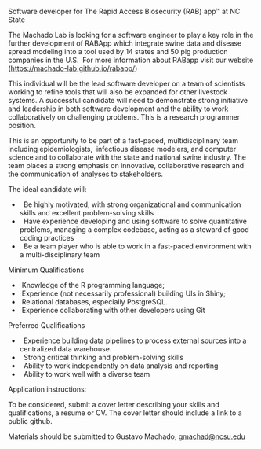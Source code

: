 Software developer for The Rapid Access Biosecurity (RAB) app™ at NC State  
  
The Machado Lab is looking for a software engineer to play a key role in the further development of RABApp which integrate swine data and disease spread modeling into a tool used by 14 states and 50 pig production companies in the U.S.  For more information about RABapp visit our website (https://machado-lab.github.io/rabapp/)  
  
This individual will be the lead software developer on a team of scientists working to refine tools that will also be expanded for other livestock systems. A successful candidate will need to demonstrate strong initiative and leadership in both software development and the ability to work collaboratively on challenging problems. This is a research programmer position.  
  
This is an opportunity to be part of a fast-paced, multidisciplinary team including epidemiologists,  infectious disease modelers, and computer science and to collaborate with the state and national swine industry. The team places a strong emphasis on innovative, collaborative research and the communication of analyses to stakeholders.  
  
The ideal candidate will:  
  
-   Be highly motivated, with strong organizational and communication skills and excellent problem-solving skills  
-   Have experience developing and using software to solve quantitative problems, managing a complex codebase, acting as a steward of good coding practices  
-   Be a team player who is able to work in a fast-paced environment with a multi-disciplinary team  
  
Minimum Qualifications  
  
-  Knowledge of the R programming language;    
-  Experience (not necessarily professional) building UIs in Shiny;  
-  Relational databases, especially PostgreSQL.  
-  Experience collaborating with other developers using Git  
  
Preferred Qualifications  
  
-   Experience building data pipelines to process external sources into a centralized data warehouse.  
-   Strong critical thinking and problem-solving skills  
-   Ability to work independently on data analysis and reporting  
-   Ability to work well with a diverse team  
  
Application instructions:  
  
To be considered, submit a cover letter describing your skills and qualifications, a resume or CV. The cover letter should include a link to a public github.  
  
Materials should be submitted to Gustavo Machado, gmachad@ncsu.edu
